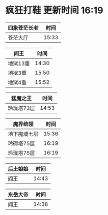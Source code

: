 # 疯狂打鞋 更新时间 16:19

| 四象苍茫长老   | 时间    |
|--------|-------|
| 苍茫大厅 | 15:33 |

| 间王   | 时间    |
|--------|-------|
| 地狱13重 | 14:30 |
| 地狱3重 | 15:50 |
| 地狱4重 | 15:52 |

| 猛魔之王   | 时间    |
|--------|-------|
| 玲珑塔73层 | 14:53 |

| 魔界统领   | 时间    |
|--------|-------|
| 地下魔域七层 | 15:36 |
| 玲碍塔75层 | 16:19 |
| 玲珑塔75层 | 16:19 |

| 后土娘娘   | 时间    |
|--------|-------|
| 阎王 | 14:43 |

| 东岳大帝   | 时间    |
|--------|-------|
| 阎王 | 14:38 |